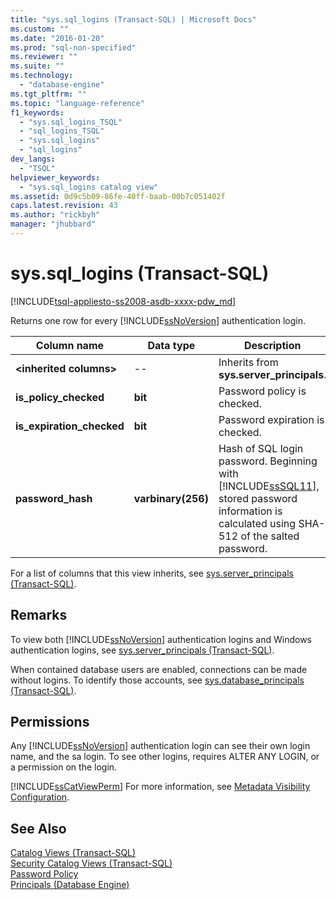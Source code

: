 ```yaml
---
title: "sys.sql_logins (Transact-SQL) | Microsoft Docs"
ms.custom: ""
ms.date: "2016-01-20"
ms.prod: "sql-non-specified"
ms.reviewer: ""
ms.suite: ""
ms.technology: 
  - "database-engine"
ms.tgt_pltfrm: ""
ms.topic: "language-reference"
f1_keywords: 
  - "sys.sql_logins_TSQL"
  - "sql_logins_TSQL"
  - "sys.sql_logins"
  - "sql_logins"
dev_langs: 
  - "TSQL"
helpviewer_keywords: 
  - "sys.sql_logins catalog view"
ms.assetid: 0d9c5b09-86fe-40ff-baab-00b7c051402f
caps.latest.revision: 43
ms.author: "rickbyh"
manager: "jhubbard"
---
```

# sys.sql_logins (Transact-SQL)
[!INCLUDE[tsql-appliesto-ss2008-asdb-xxxx-pdw_md](../../../relational-databases/reference/system-catalog-views/includes/tsql-appliesto-ss2008-asdb-xxxx-pdw-md.md)]

  Returns one row for every [!INCLUDE[ssNoVersion](../../../advanced-analytics/r-services/includes/ssnoversion-md.md)] authentication login.  
  
|Column name|Data type|Description|  
|-----------------|---------------|-----------------|  
|**\<inherited columns>**|--|Inherits from **sys.server_principals**.|  
|**is_policy_checked**|**bit**|Password policy is checked.|  
|**is_expiration_checked**|**bit**|Password expiration is checked.|  
|**password_hash**|**varbinary(256)**|Hash of SQL login password. Beginning with [!INCLUDE[ssSQL11](../../../analysis-services/includes/sssql11-md.md)], stored password information is calculated using SHA-512 of the salted password.|  
  
 For a list of columns that this view inherits, see [sys.server_principals &#40;Transact-SQL&#41;](../../../relational-databases/reference/system-catalog-views/sys.server-principals-transact-sql.md).  
  
## Remarks  
 To view both [!INCLUDE[ssNoVersion](../../../advanced-analytics/r-services/includes/ssnoversion-md.md)] authentication logins and Windows authentication logins, see [sys.server_principals &#40;Transact-SQL&#41;](../../../relational-databases/reference/system-catalog-views/sys.server-principals-transact-sql.md).  
  
 When contained database users are enabled, connections can be made without logins. To identify those accounts, see  [sys.database_principals &#40;Transact-SQL&#41;](../../../relational-databases/reference/system-catalog-views/sys.database-principals-transact-sql.md).  
  
## Permissions  
 Any [!INCLUDE[ssNoVersion](../../../advanced-analytics/r-services/includes/ssnoversion-md.md)] authentication login can see their own login name, and the sa login. To see other logins, requires ALTER ANY LOGIN, or a permission on the login.  
  
 [!INCLUDE[ssCatViewPerm](../../../relational-databases/reference/system-catalog-views/includes/sscatviewperm-md.md)] For more information, see [Metadata Visibility Configuration](../../../relational-databases/security/metadata-visibility-configuration.md).  
  
## See Also  
 [Catalog Views &#40;Transact-SQL&#41;](../../../relational-databases/reference/system-catalog-views/catalog-views-transact-sql.md)   
 [Security Catalog Views &#40;Transact-SQL&#41;](../../../relational-databases/reference/system-catalog-views/security-catalog-views-transact-sql.md)   
 [Password Policy](../../../relational-databases/security/password-policy.md)   
 [Principals &#40;Database Engine&#41;](../../../relational-databases/security/authentication-access/principals-database-engine.md)  
  
  